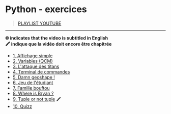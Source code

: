 # Python - exercices

> [PLAYLIST YOUTUBE](https://www.youtube.com/playlist?list=PLrSOXFDHBtfEiSgOG1FM4oq-yS24iV4s1)

---

**🌐 indicates that the video is subtitled in English**<br>
**🖍 indique que la vidéo doit encore être chapitrée**

+ [1. Affichage simple](https://www.youtube.com/watch?v=HVN4qv6Dxdk)
+ [2. Variables (QCM)](https://www.youtube.com/watch?v=7o3y47LYFvE)
+ [3. L'attaque des titans](https://www.youtube.com/watch?v=2VhWLJ_TQ0U)
+ [4. Terminal de commandes](https://www.youtube.com/watch?v=-3v4_AoCeKM)
+ [5. Damn geoshape !](https://www.youtube.com/watch?v=mJwjyE5HSEA)
+ [6. Jeu de l'étudiant](https://www.youtube.com/watch?v=mvWBlzDPcjQ)
+ [7. Famille bouftou](https://www.youtube.com/watch?v=gUXFoGzCzLE)
+ [8. Where is Bryan ?](https://www.youtube.com/watch?v=gmQp9F1oMIE)
+ [9. Tuple or not tuple](https://www.youtube.com/watch?v=FWTezV5QjNk) 🖍
+ [10. Quizz](https://www.youtube.com/watch?v=ulSPoAM7DCc)
